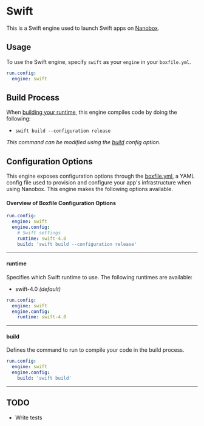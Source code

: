 # Swift

This is a Swift engine used to launch Swift apps on [Nanobox](http://nanobox.io).

## Usage
To use the Swift engine, specify `swift` as your `engine` in your `boxfile.yml`.

```yaml
run.config:
  engine: swift
```

## Build Process
When [building your runtime](https://docs.nanobox.io/cli/build-runtime), this engine compiles code by doing the following:

* `swift build --configuration release`

*This command can be modified using the [build](#build) config option.*

## Configuration Options
This engine exposes configuration options through the [boxfile.yml](https://docs.nanobox.io/boxfile), a YAML config file used to provision and configure your app's infrastructure when using Nanobox. This engine makes the following options available.

#### Overview of Boxfile Configuration Options
```yaml
run.config:
  engine: swift
  engine.config:
    # Swift settings
    runtime: swift-4.0
    build: 'swift build --configuration release'
```

---

#### runtime
Specifies which Swift runtime to use. The following runtimes are available:

- swift-4.0 *(default)*

```yaml
run.config:
  engine: swift
  engine.config:
    runtime: swift-4.0
```

---

#### build
Defines the command to run to compile your code in the build process.

```yaml
run.config:
  engine: swift
  engine.config:
    build: 'swift build'
```

---

## TODO
- Write tests
